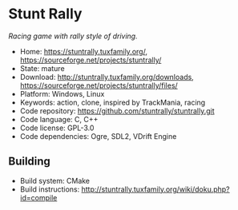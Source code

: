 # Stunt Rally

_Racing game with rally style of driving._

- Home: https://stuntrally.tuxfamily.org/, https://sourceforge.net/projects/stuntrally/
- State: mature 
- Download: http://stuntrally.tuxfamily.org/downloads, https://sourceforge.net/projects/stuntrally/files/
- Platform: Windows, Linux
- Keywords: action, clone, inspired by TrackMania, racing
- Code repository: https://github.com/stuntrally/stuntrally.git
- Code language: C, C++
- Code license: GPL-3.0
- Code dependencies: Ogre, SDL2, VDrift Engine

## Building

- Build system: CMake
- Build instructions: http://stuntrally.tuxfamily.org/wiki/doku.php?id=compile
